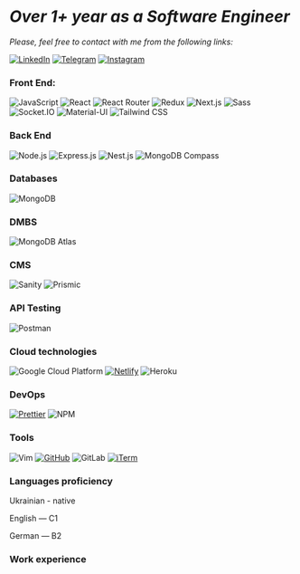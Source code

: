 <h1><b><em/>Over 1+ year as a Software Engineer</em></b></h1>

<em>Please, feel free to contact with me from the following links:</em>

[![LinkedIn](https://img.shields.io/badge/LinkedIn-Danyil%20Kurka-blue?style=for-the-badge&logo=linkedin&logoColor=white)](https://www.linkedin.com/in/danyil-kurka-8bb791217/)
[![Telegram](https://img.shields.io/badge/Telegram-@tribeofdanel-blue?style=for-the-badge&logo=telegram&logoColor=white)](https://t.me/tribeofdanel)
[![Instagram](https://img.shields.io/badge/Instagram-%40daniel__vadimovich-%23E4405F?style=for-the-badge&logo=instagram&logoColor=white&labelColor=%23fd1d1d&logoWidth=20)](https://www.instagram.com/daniel_vadimovich/)




### Front End:
![JavaScript](https://img.shields.io/badge/Javascript-black.svg?logo=javascript)
![React](https://img.shields.io/badge/React-000?&logo=React)
![React Router](https://img.shields.io/badge/React_Router-black?style=flat-square&logo=react-router&logoColor=white)
![Redux](https://img.shields.io/badge/Redux-black.svg?logo=redux)
![Next.js](https://img.shields.io/badge/Next.js-black?style=flat-square&logo=vercel&logoColor=white&link=https://nextjs.org/)
![Sass](https://img.shields.io/badge/Sass-black.svg?logo=sass)
![Socket.IO](https://img.shields.io/badge/Socket.IO-black?style=flat-square&logo=socket-dot-io&logoColor=white)
![Material-UI](https://img.shields.io/badge/Material--UI-0081CB?style=flat-square&logo=material-ui&logoColor=white&link=https://material-ui.com/&color=0081CB)
![Tailwind CSS](https://img.shields.io/badge/Tailwind_CSS-black?style=flat-square&logo=tailwind-css&logoColor=white)
### Back End
![Node.js](https://img.shields.io/badge/-Node.js-000?&logo=node.js)
![Express.js](https://img.shields.io/badge/-Express.js-000000?style=flat-square&logo=express&logoColor=green)
![Nest.js](https://img.shields.io/badge/-Nest.js-fffff?style=flat-square&logo=nestjs&logoColor=red&color=black)
![MongoDB Compass](https://img.shields.io/badge/MongoDB%20Compass-47A248?style=flat-square&logo=mongodb&logoColor=white&color=black)
### Databases
![MongoDB](https://img.shields.io/badge/-MongoDB-000?&logo=mongodb)
### DMBS
![MongoDB Atlas](https://img.shields.io/badge/MongoDB%20Atlas-47A248?style=flat-square&logo=mongodb&logoColor=white&logoWidth=30&color=black)
### CMS
![Sanity](https://img.shields.io/badge/Sanity-black?style=flat-square&logo=sanity&logoColor=#F7DF1E)
![Prismic](https://img.shields.io/badge/Prismic-black?style=flat-square&logo=prismic&logoColor=white)
### API Testing
![Postman](https://img.shields.io/badge/-Postman-00000?style=flat-square&logo=postman&logoColor=white&color=black)
### Cloud technologies
![Google Cloud Platform](https://img.shields.io/badge/-Google%20Cloud%20Platform-00000?style=flat-square&logo=google-cloud&logoColor=green&color=black)
[![Netlify](https://img.shields.io/badge/-Netlify-000000?style=flat-square&logo=netlify&logoColor=white)](https://www.netlify.com/)
![Heroku](https://img.shields.io/badge/Heroku-430098?style=flat-square&logo=heroku&logoColor=white&color=black)
### DevOps
[![Prettier](https://img.shields.io/badge/-Prettier-000000?style=flat-square&logo=prettier&logoColor=yellow)](https://prettier.io/)
![NPM](https://img.shields.io/badge/-NPM-00000?style=flat-square&logo=npm&logoColor=white&color=black)
### Tools
![Vim](https://img.shields.io/badge/Vim-black?style=flat-square&logo=vim&logoColor=white)
[![GitHub](https://img.shields.io/badge/GitHub-%2312100E.svg?logo=github&logoColor=white)](https://github.com/)
![GitLab](https://img.shields.io/badge/GitLab-black.svg?style=flat-square&logo=gitlab&logoColor=white)
[![iTerm](https://img.shields.io/badge/iTerm-000000?style=flat-square&logo=iterm2)](https://iterm2.com/)







### Languages proficiency
Ukrainian - native

English — C1

German — B2

### Work experience
















